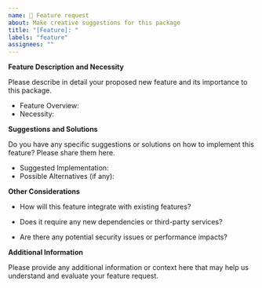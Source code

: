 ```yaml
---  
name: 🚀 Feature request  
about: Make creative suggestions for this package
title: "[Feature]: "  
labels: "feature"  
assignees: ""
---  
```


<!--  
  Please ensure you have read the contribution guidelines and code of conduct.  
  Before submitting a feature request, please search existing issues and pull requests to avoid duplication.  
--> 

**Feature Description and Necessity**

Please describe in detail your proposed new feature and its importance to this package.

- Feature Overview:
- Necessity:

**Suggestions and Solutions**

Do you have any specific suggestions or solutions on how to implement this feature? Please share them here.

- Suggested Implementation:
- Possible Alternatives (if any):

**Other Considerations**

- How will this feature integrate with existing features?

- Does it require any new dependencies or third-party services?

- Are there any potential security issues or performance impacts?

**Additional Information**

Please provide any additional information or context here that may help us understand and evaluate your feature request.
